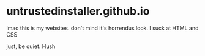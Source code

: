 # untrustedinstaller.github.io

lmao this is my websites. 
don't mind it's horrendus look. I suck at HTML and CSS

just, be quiet. Hush
